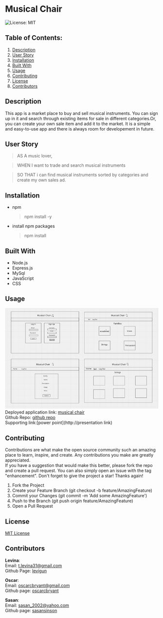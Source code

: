 # Musical Chair
  ![License: MIT](https://img.shields.io/badge/License-MIT-yellow.svg)
  ## Table of Contents:
  1. [Description](#Description)
  2. [User Story](#Userstory) 
  3. [Installation](#Installation)
  4. [Built With](#Builtwith)
  5. [Usage](#Usage)  
  6. [Contributing](#Contributing)
  7. [License](#License)
  8. [Contributors](#Contibutors)
  
## Description
This app is a market place to buy and sell musical instruments. You can sign up in it and search through existing items for sale in different categories.Or, you can create your own sale item and add it to the market. It is a simple and easy-to-use app and there is always room for developement in future.

## User Story
>AS A music lover,  

>WHEN I want to trade and search musical instruments  

>SO THAT i can find musical instruments sorted by categories and create my own sales ad.  

## Installation
* npm
    > npm install -y
*  install npm packages
    > npm install   

## Built With
* Node.js
* Express.js
* MySql
* JavaScript
* CSS

## Usage
![our wire frame!](/public/images/Screen%20Shot.png)  
Deployed application link: [musical chair](https://musical-chair.herokuapp.com/)  
Github Repo: [github repo](https://github.com/levigun/musical-chair)  
Supporting link:[power point](http://presentation link)


## Contributing
Contributions are what make the open source community such an amazing place to learn, inspire, and create. Any contributions you make are greatly appreciated.  
If you have a suggestion that would make this better, please fork the repo and create a pull request. You can also simply open an issue with the tag "enhancement". Don't forget to give the project a star! Thanks again!  
1. Fork the Project
2. Create your Feature Branch (git checkout -b feature/AmazingFeature)
3. Commit your Changes (git commit -m 'Add some AmazingFeature')
4. Push to the Branch (git push origin feature/AmazingFeature)
5. Open a Pull Request

## License
[MIT License](https://opensource.org/licenses/MIT)  

## Contributors
**Levina**:  
Email: t.levina31@gmail.com   
Github Page: [levigun](https://github.com/levigun)

**Oscar**:  
Email: oscarcbryant@gmail.com   
Github page: [oscarcbryant](https://github.com/oscarcbryant)

**Sasan**:  
Email: sasan_2002@yahoo.com  
Github page: [sasansinson](https://github.com/sasansinson)




 

